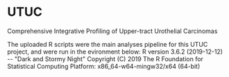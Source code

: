 # UTUC
Comprehensive Integrative Profiling of Upper-tract Urothelial Carcinomas

The uploaded R scripts were the main analyses pipeline for this UTUC project, and were run in the evironment below:
R version 3.6.2 (2019-12-12) -- "Dark and Stormy Night"
Copyright (C) 2019 The R Foundation for Statistical Computing
Platform: x86_64-w64-mingw32/x64 (64-bit)
